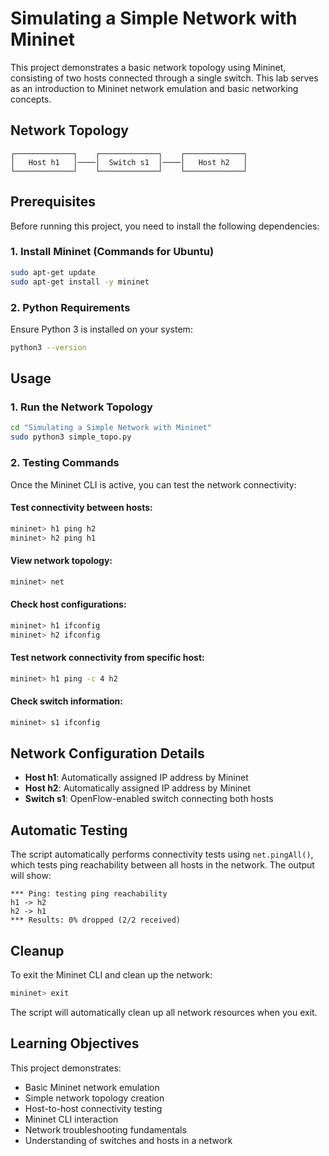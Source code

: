 # Simulating a Simple Network with Mininet

This project demonstrates a basic network topology using Mininet, consisting of two hosts connected through a single switch. This lab serves as an introduction to Mininet network emulation and basic networking concepts.

## Network Topology

```
┌─────────────┐    ┌─────────────┐    ┌─────────────┐
│   Host h1   │────│  Switch s1  │────│   Host h2   │
└─────────────┘    └─────────────┘    └─────────────┘
```

## Prerequisites

Before running this project, you need to install the following dependencies:

### 1. Install Mininet (Commands for Ubuntu)

```bash
sudo apt-get update
sudo apt-get install -y mininet
```

### 2. Python Requirements

Ensure Python 3 is installed on your system:
```bash
python3 --version
```

## Usage

### 1. Run the Network Topology

```bash
cd "Simulating a Simple Network with Mininet"
sudo python3 simple_topo.py
```

### 2. Testing Commands

Once the Mininet CLI is active, you can test the network connectivity:

#### Test connectivity between hosts:
```bash
mininet> h1 ping h2
mininet> h2 ping h1
```

#### View network topology:
```bash
mininet> net
```

#### Check host configurations:
```bash
mininet> h1 ifconfig
mininet> h2 ifconfig
```

#### Test network connectivity from specific host:
```bash
mininet> h1 ping -c 4 h2
```

#### Check switch information:
```bash
mininet> s1 ifconfig
```

## Network Configuration Details

- **Host h1**: Automatically assigned IP address by Mininet
- **Host h2**: Automatically assigned IP address by Mininet
- **Switch s1**: OpenFlow-enabled switch connecting both hosts

## Automatic Testing

The script automatically performs connectivity tests using `net.pingAll()`, which tests ping reachability between all hosts in the network. The output will show:

```
*** Ping: testing ping reachability
h1 -> h2
h2 -> h1
*** Results: 0% dropped (2/2 received)
```

## Cleanup

To exit the Mininet CLI and clean up the network:
```bash
mininet> exit
```

The script will automatically clean up all network resources when you exit.

## Learning Objectives

This project demonstrates:
- Basic Mininet network emulation
- Simple network topology creation
- Host-to-host connectivity testing
- Mininet CLI interaction
- Network troubleshooting fundamentals
- Understanding of switches and hosts in a network

